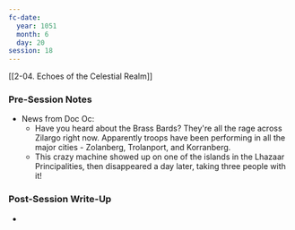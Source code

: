 ```yaml
---
fc-date:
  year: 1051
  month: 6
  day: 20
session: 18
---
```

[[2-04. Echoes of the Celestial Realm]]

### Pre-Session Notes

* News from Doc Oc:
	* Have you heard about the Brass Bards? They're all the rage across Zilargo right now. Apparently troops have been performing in all the major cities - Zolanberg, Trolanport, and Korranberg.
	* This crazy machine showed up on one of the islands in the Lhazaar Principalities, then disappeared a day later, taking three people with it!

### Post-Session Write-Up

* 
